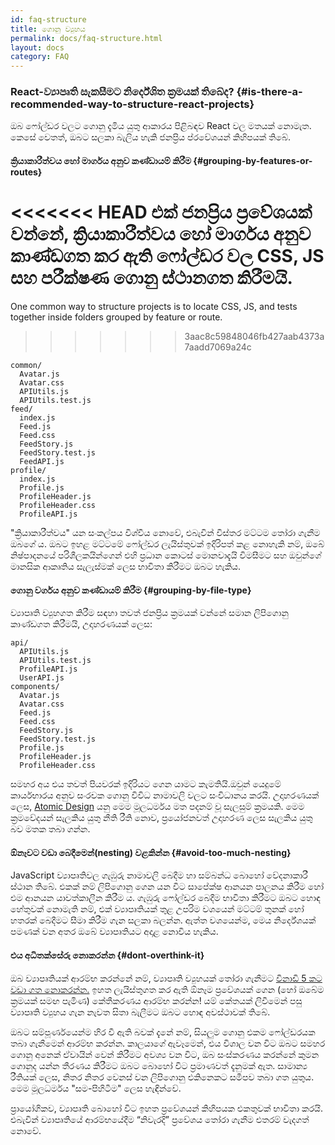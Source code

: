 ```yaml
---
id: faq-structure
title: ගොනු ව්‍යුහය
permalink: docs/faq-structure.html
layout: docs
category: FAQ
---
```


### React-ව්‍යාපෘති සැකසීමට නිර්දේශිත ක්‍රමයක් තිබේද? {#is-there-a-recommended-way-to-structure-react-projects}

ඔබ ෆෝල්ඩර වලට ගොනු දැමිය යුතු ආකාරය පිළිබඳව React වල මතයක් නොමැත. කෙසේ වෙතත්, ඔබට සලකා බැලිය හැකි ජනප්‍රිය ප්රවේශයන් කිහිපයක් තිබේ.

#### ක්‍රියාකාරීත්වය හෝ මාර්ගය අනුව කණ්ඩායම් කිරීම {#grouping-by-features-or-routes}

<<<<<<< HEAD
එක් ජනප්‍රිය ප්‍රවේශයක් වන්නේ, ක්‍රියාකාරීත්වය හෝ මාර්ගය අනුව කාණ්ඩගත කර ඇති ෆෝල්ඩර වල CSS, JS සහ පරීක්ෂණ ගොනු ස්ථානගත කිරීමයි.
=======
One common way to structure projects is to locate CSS, JS, and tests together inside folders grouped by feature or route.
>>>>>>> 3aac8c59848046fb427aab4373a7aadd7069a24c

```
common/
  Avatar.js
  Avatar.css
  APIUtils.js
  APIUtils.test.js
feed/
  index.js
  Feed.js
  Feed.css
  FeedStory.js
  FeedStory.test.js
  FeedAPI.js
profile/
  index.js
  Profile.js
  ProfileHeader.js
  ProfileHeader.css
  ProfileAPI.js
```

"ක්‍රියාකාරීත්වය" යන සංකල්පය විශ්වීය නොවේ, එබැවින් විස්තර මට්ටම තෝරා ගැනීම ඔබගේ ය. ඔබට ඉහළ මට්ටමේ ෆෝල්ඩර ලැයිස්තුවක් ඉදිරිපත් කළ නොහැකි නම්, ඔබේ නිෂ්පාදනයේ පරිශීලකයින්ගෙන් එහි ප්‍රධාන කොටස් මොනවාදැයි විමසීමට සහ ඔවුන්ගේ මානසික ආකෘතිය සැලැස්මක් ලෙස භාවිතා කිරීමට ඔබට හැකිය.

#### ගොනු වර්ගය අනුව කණ්ඩායම් කිරීම {#grouping-by-file-type}

ව්‍යාපෘති ව්‍යුහගත කිරීම සඳහා තවත් ජනප්‍රිය ක්‍රමයක් වන්නේ සමාන ලිපිගොනු කාණ්ඩගත කිරීමයි, උදාහරණයක් ලෙස:

```
api/
  APIUtils.js
  APIUtils.test.js
  ProfileAPI.js
  UserAPI.js
components/
  Avatar.js
  Avatar.css
  Feed.js
  Feed.css
  FeedStory.js
  FeedStory.test.js
  Profile.js
  ProfileHeader.js
  ProfileHeader.css
```

සමහර අය එය තවත් පියවරක් ඉදිරියට ගෙන යාමට කැමතියි.ඔවුන් යෙදුමේ කාර්යභාරය අනුව සංරචක ගොනු විවිධ නාමාවලි වලට සංවිධානය කරයි. උදාහරණයක් ලෙස, [Atomic Design](http://bradfrost.com/blog/post/atomic-web-design/) යනු මෙම මූලධර්මය මත පදනම් වූ සැලසුම් ක්‍රමයකි. මෙම ක්‍රමවේදයන් සැලකිය යුතු නීති රීති නොව, ප්‍රයෝජනවත් උදාහරණ ලෙස සැලකිය යුතු බව මතක තබා ගන්න.

#### ඕනෑවට වඩා බෙදීමෙන්(nesting) වළකින්න {#avoid-too-much-nesting}

JavaScript ව්‍යාපෘතිවල ගැඹුරු නාමාවලි බෙදීම හා සම්බන්ධ බොහෝ වේදනාකාරී ස්ථාන තිබේ. එකක් නම් ලිපිගොනු ගෙන යන විට සාපේක්ෂ ආනයන පාලනය කිරීම හෝ එම ආනයන යාවත්කාලීන කිරීම ය. ගැඹුරු ෆෝල්ඩර බෙදීම භාවිතා කිරීමට ඔබට හොඳ හේතුවක් නොමැති නම්, එක් ව්‍යාපෘතියක් තුළ උපරිම වශයෙන් මට්ටම් තුනක් හෝ හතරක් බෙදීමට සීමා කිරීම ගැන සලකා බලන්න. ඇත්ත වශයෙන්ම, මෙය නිර්දේශයක් පමණක් වන අතර ඔබේ ව්‍යාපෘතියට අදාළ නොවිය හැකිය.

#### එය අධිතක්සේරු නොකරන්න {#dont-overthink-it}

ඔබ ව්‍යාපෘතියක් ආරම්භ කරන්නේ නම්, ව්‍යාපෘති ව්‍යුහයක් තෝරා ගැනීමට [විනාඩි 5 කට වඩා ගත නොකරන්න.](https://en.wikipedia.org/wiki/Analysis_paralysis) ඉහත ලැයිස්තුගත කර ඇති ඕනෑම ප්‍රවේශයක් ගෙන (හෝ ඔබේම ක්‍රමයක් සමඟ පැමිණ) කේතීකරණය ආරම්භ කරන්න! යම් කේතයක් ලිවීමෙන් පසු ව්‍යාපෘති ව්‍යුහය ගැන නැවත සිතා බැලීමට ඔබට හොඳ අවස්ථාවක් තිබේ.

ඔබට සම්පූර්ණයෙන්ම හිර වී ඇති බවක් දැනේ නම්, සියලුම ගොනු එකම ෆෝල්ඩරයක තබා ගැනීමෙන් ආරම්භ කරන්න. කාලයාගේ ඇවෑමෙන්, එය විශාල වන විට ඔබට සමහර ගොනු අනෙක් ඒවායින් වෙන් කිරීමට අවශ්‍ය වන විට, ඔබ සංස්කරණය කරන්නේ කුමන ගොනුද යන්න තීරණය කිරීමට ඔබට බොහෝ විට ප්‍රමාණවත් දැනුමක් ඇත. සාමාන්‍ය රීතියක් ලෙස, නිතර නිතර වෙනස් වන ලිපිගොනු එකිනෙකට සමීපව තබා ගත යුතුය. මෙම මූලධර්මය "සම-පිහිටීම" ලෙස හැඳින්වේ.

ප්‍රායෝගිකව, ව්‍යාපෘති බොහෝ විට ඉහත ප්‍රවේශයන් කිහිපයක එකතුවක් භාවිතා කරයි. එබැවින් ව්‍යාපෘතියේ ආරම්භයේදීම “නිවැරදි” ප්‍රවේශය තෝරා ගැනීම එතරම් වැදගත් නොවේ.
